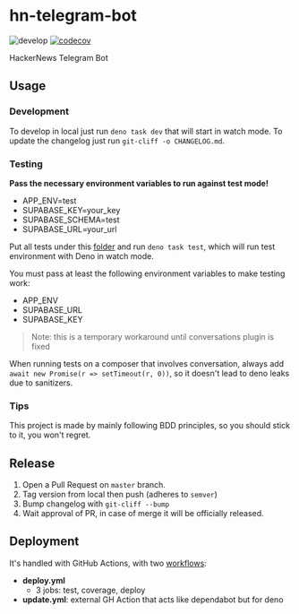 # hn-telegram-bot

![develop](https://github.com/devsheva/hn-telegram-bot/actions/workflows/deploy.yml/badge.svg?branch=develop)
[![codecov](https://codecov.io/gh/devsheva/hn-telegram-bot/branch/develop/graph/badge.svg?token=KTAGSPACY1)](https://codecov.io/gh/devsheva/hn-telegram-bot)

HackerNews Telegram Bot

## Usage

### Development

To develop in local just run `deno task dev` that will start in watch mode.
To update the changelog just run `git-cliff -o CHANGELOG.md`.

### Testing

**Pass the necessary environment variables to run against test mode!**

- APP_ENV=test
- SUPABASE_KEY=your_key
- SUPABASE_SCHEMA=test
- SUPABASE_URL=your_url

Put all tests under this [folder](src/__tests__) and run `deno task test`, which will run test environment with Deno in watch mode.

You must pass at least the following environment variables to make testing work:

- APP_ENV
- SUPABASE_URL
- SUPABASE_KEY

> Note: this is a temporary workaround until conversations plugin is fixed

When running tests on a composer that involves conversation, always add `await new Promise(r => setTimeout(r, 0))`, so it doesn't lead to
deno leaks due to sanitizers.

### Tips

This project is made by mainly following BDD principles, so you should stick to it, you won't regret.

## Release

1. Open a Pull Request on `master` branch.
2. Tag version from local then push (adheres to `semver`)
3. Bump changelog with `git-cliff --bump`
4. Wait approval of PR, in case of merge it will be officially released.

## Deployment

It's handled with GitHub Actions, with two [workflows](.github/workflows/):

- **deploy.yml**
  - 3 jobs: test, coverage, deploy
- **update.yml**: external GH Action that acts like dependabot but for deno

